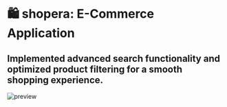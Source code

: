 # 🛍️ shopera: E-Commerce Application

## Implemented advanced search functionality and optimized product filtering for a smooth shopping experience.

![preview](https://github.com/user-attachments/assets/5a086b6c-62f8-4af7-88b5-40f47d100b34)
